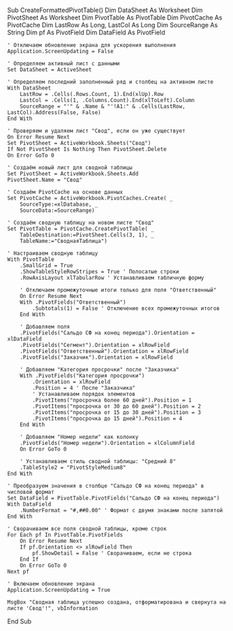 Sub CreateFormattedPivotTable()
    Dim DataSheet As Worksheet
    Dim PivotSheet As Worksheet
    Dim PivotTable As PivotTable
    Dim PivotCache As PivotCache
    Dim LastRow As Long, LastCol As Long
    Dim SourceRange As String
    Dim pf As PivotField
    Dim DataField As PivotField

    ' Отключаем обновление экрана для ускорения выполнения
    Application.ScreenUpdating = False

    ' Определяем активный лист с данными
    Set DataSheet = ActiveSheet

    ' Определяем последний заполненный ряд и столбец на активном листе
    With DataSheet
        LastRow = .Cells(.Rows.Count, 1).End(xlUp).Row
        LastCol = .Cells(1, .Columns.Count).End(xlToLeft).Column
        SourceRange = "'" & .Name & "'!A1:" & .Cells(LastRow, LastCol).Address(False, False)
    End With

    ' Проверяем и удаляем лист "Свод", если он уже существует
    On Error Resume Next
    Set PivotSheet = ActiveWorkbook.Sheets("Свод")
    If Not PivotSheet Is Nothing Then PivotSheet.Delete
    On Error GoTo 0

    ' Создаём новый лист для сводной таблицы
    Set PivotSheet = ActiveWorkbook.Sheets.Add
    PivotSheet.Name = "Свод"

    ' Создаём PivotCache на основе данных
    Set PivotCache = ActiveWorkbook.PivotCaches.Create( _
        SourceType:=xlDatabase, _
        SourceData:=SourceRange)

    ' Создаём сводную таблицу на новом листе "Свод"
    Set PivotTable = PivotCache.CreatePivotTable( _
        TableDestination:=PivotSheet.Cells(3, 1), _
        TableName:="СводнаяТаблица")

    ' Настраиваем сводную таблицу
    With PivotTable
        .SmallGrid = True
        .ShowTableStyleRowStripes = True ' Полосатые строки
        .RowAxisLayout xlTabularRow ' Устанавливаем табличную форму

        ' Отключаем промежуточные итоги только для поля "Ответственный"
        On Error Resume Next
        With .PivotFields("Ответственный")
            .Subtotals(1) = False ' Отключение всех промежуточных итогов
        End With

        ' Добавляем поля
        .PivotFields("Сальдо СФ на конец периода").Orientation = xlDataField
        .PivotFields("Сегмент").Orientation = xlRowField
        .PivotFields("Ответственный").Orientation = xlRowField
        .PivotFields("Заказчик").Orientation = xlRowField
        
        ' Добавляем "Категория просрочки" после "Заказчика"
        With .PivotFields("Категория просрочки")
            .Orientation = xlRowField
            .Position = 4 ' После "Заказчика"
            ' Устанавливаем порядок элементов
            .PivotItems("просрочка более 60 дней").Position = 1
            .PivotItems("просрочка от 30 до 60 дней").Position = 2
            .PivotItems("просрочка от 15 до 30 дней").Position = 3
            .PivotItems("просрочка до 15 дней").Position = 4
        End With

        ' Добавляем "Номер недели" как колонку
        .PivotFields("Номер недели").Orientation = xlColumnField
        On Error GoTo 0

        ' Устанавливаем стиль сводной таблицы: "Средний 8"
        .TableStyle2 = "PivotStyleMedium8"
    End With

    ' Преобразуем значения в столбце "Сальдо СФ на конец периода" в числовой формат
    Set DataField = PivotTable.PivotFields("Сальдо СФ на конец периода")
    With DataField
        .NumberFormat = "#,##0.00" ' Формат с двумя знаками после запятой
    End With

    ' Сворачиваем все поля сводной таблицы, кроме строк
    For Each pf In PivotTable.PivotFields
        On Error Resume Next
        If pf.Orientation <> xlRowField Then
            pf.ShowDetail = False ' Сворачиваем, если не строка
        End If
        On Error GoTo 0
    Next pf

    ' Включаем обновление экрана
    Application.ScreenUpdating = True

    MsgBox "Сводная таблица успешно создана, отформатирована и свернута на листе 'Свод'!", vbInformation
End Sub